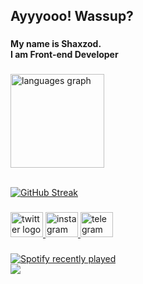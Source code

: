 <h2 align="left">Ayyyooo! Wassup?</h2>

###

<h4 align="left">My name is Shaxzod.<br>I am Front-end Developer</h4>

###

<div align="left">
  <img src="https://github-readme-stats.vercel.app/api/top-langs?username=shaxzocoder&locale=en&hide_title=false&layout=compact&card_width=320&langs_count=5&theme=dracula&hide_border=false&order=2" height="150" alt="languages graph"  />
</div>
<br/>

 [![GitHub Streak](http://github-readme-streak-stats.herokuapp.com?user=shaxzocoder&theme=dark)](https://git.io/streak-stats)

###

<div align="left">
  <a href="https://twitter.com/shaxzod_e" target="_blank">
    <img src="https://raw.githubusercontent.com/maurodesouza/profile-readme-generator/master/src/assets/icons/social/twitter/default.svg" width="52" height="40" alt="twitter logo"  />
  </a>
  <a href="https://www.instagram.com/shaxzod5_/" target="_blank">
    <img src="https://raw.githubusercontent.com/maurodesouza/profile-readme-generator/master/src/assets/icons/social/instagram/default.svg" width="52" height="40" alt="instagram logo"  />
  </a>
  <a href="https://t.me/shaxzoud" target="_blank">
    <img src="https://raw.githubusercontent.com/maurodesouza/profile-readme-generator/master/src/assets/icons/social/telegram/default.svg" width="52" height="40" alt="telegram logo"  />
  </a>
</div>

###



###
<div align="left">
  <a href="https://open.spotify.com/user/31io7mwfezvrl3k2ho2wzouixsfa">
    <img src="https://spotify-recently-played-readme.vercel.app/api?user=31io7mwfezvrl3k2ho2wzouixsfa&count=4" alt="Spotify recently played"  />
  </a>
</div>
<img align="left" src="https://profile-counter.glitch.me/shaxzocoder/count.svg?"  />

###

<!---
shaxzocoder/shaxzocoder is a ✨ special ✨ repository because its `README.md` (this file) appears on your GitHub profile.
You can click the Preview link to take a look at your changes.
--->
